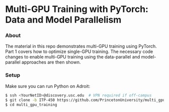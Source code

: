 # Multi-GPU Training with PyTorch: Data and Model Parallelism

### About
The material in this repo demonstrates multi-GPU training using PyTorch. Part 1 covers how to optimize single-GPU training. The necessary code changes to enable multi-GPU training using the data-parallel and model-parallel approaches are then shown. 

### Setup

Make sure you can run Python on Adroit:

```bash
$ ssh <YourNetID>@discovery.usc.edu  # VPN required if off-campus
$ git clone -b ITP-450 https://github.com/PrincetonUniversity/multi_gpu_training.git
$ cd multi_gpu_training
```




